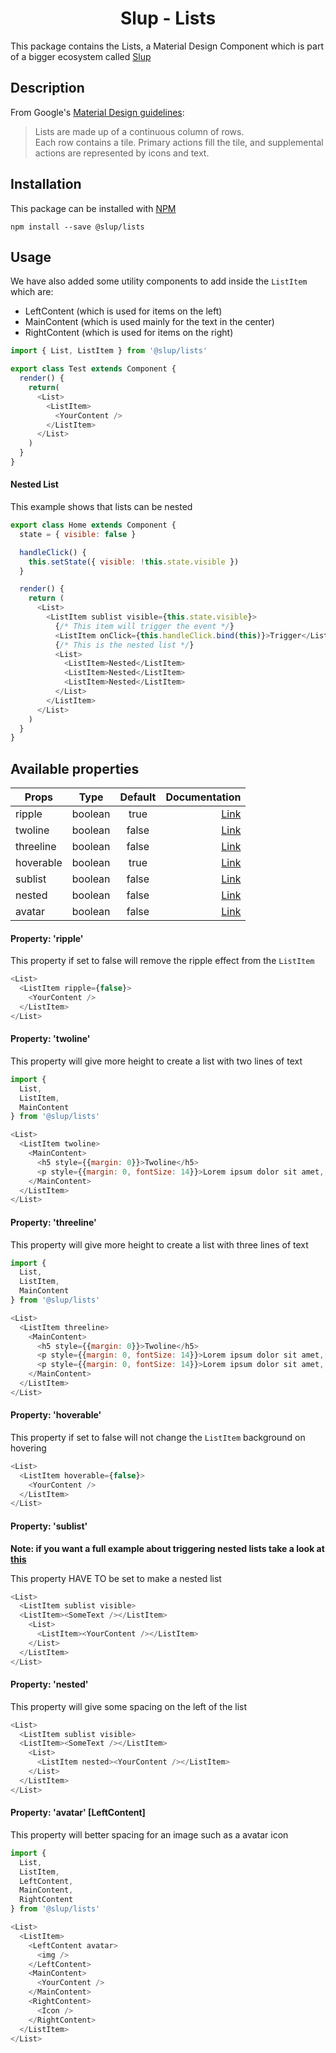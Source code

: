 <demo gif>

<h1 align='center'>Slup - Lists</h1>

This package contains the Lists, a Material Design Component which is part of a bigger ecosystem called [Slup](https://github.com/gejsi/material)

## Description
From Google's [Material Design guidelines](https://material.io/guidelines):
<blockquote>
  Lists are made up of a continuous column of rows.
  <br />
  Each row contains a tile. Primary actions fill the tile, and supplemental actions are represented by icons and text.
</blockquote>

## Installation
This package can be installed with [NPM](http://npmjs.com/)
```
npm install --save @slup/lists
```

## Usage
We have also added some utility components to add inside the `ListItem` which are:
* LeftContent (which is used for items on the left)
* MainContent (which is used mainly for the text in the center)
* RightContent (which is used for items on the right)

```js
import { List, ListItem } from '@slup/lists'

export class Test extends Component {
  render() {
    return(
      <List>
        <ListItem>
          <YourContent />
        </ListItem>
      </List>
    )
  }
}
```

#### Nested List
This example shows that lists can be nested

```js
export class Home extends Component {
  state = { visible: false }

  handleClick() {
    this.setState({ visible: !this.state.visible })
  }

  render() {
    return (
      <List>
        <ListItem sublist visible={this.state.visible}>
          {/* This item will trigger the event */}
          <ListItem onClick={this.handleClick.bind(this)}>Trigger</ListItem>
          {/* This is the nested list */}
          <List>
            <ListItem>Nested</ListItem>
            <ListItem>Nested</ListItem>
            <ListItem>Nested</ListItem>
          </List>
        </ListItem>
      </List>
    )
  }
}
```

## Available properties
| Props          |    Type       |    Default    | Documentation                |
|-------------   |:-------------:|:-------------:|------:                       |
| ripple         |  boolean      |  true         | [Link](#property-ripple)     |
| twoline        |  boolean      |  false        | [Link](#property-twoline)    |
| threeline      |  boolean      |  false        | [Link](#property-threeline)  |
| hoverable      |  boolean      |  true         | [Link](#property-hoverable)  |
| sublist        |  boolean      |  false        | [Link](#property-sublist)    |
| nested         |  boolean      |  false        | [Link](#property-nested)     |
| avatar         |  boolean      |  false        | [Link](#property-avatar-leftcontent)     |

#### Property: 'ripple'
This property if set to false will remove the ripple effect from the `ListItem`

```js
<List>
  <ListItem ripple={false}>
    <YourContent />
  </ListItem>
</List>
```

#### Property: 'twoline'
This property will give more height to create a list with two lines of text

```js
import {
  List,
  ListItem,
  MainContent
} from '@slup/lists'

<List>
  <ListItem twoline>
    <MainContent>
      <h5 style={{margin: 0}}>Twoline</h5>
      <p style={{margin: 0, fontSize: 14}}>Lorem ipsum dolor sit amet, consectetur adipiscing elit.</p>
    </MainContent>
  </ListItem>
</List>
```

#### Property: 'threeline'
This property will give more height to create a list with three lines of text

```js
import {
  List,
  ListItem,
  MainContent
} from '@slup/lists'

<List>
  <ListItem threeline>
    <MainContent>
      <h5 style={{margin: 0}}>Twoline</h5>
      <p style={{margin: 0, fontSize: 14}}>Lorem ipsum dolor sit amet, consectetur adipiscing elit.</p>
      <p style={{margin: 0, fontSize: 14}}>Lorem ipsum dolor sit amet, consectetur adipiscing elit.</p>
    </MainContent>
  </ListItem>
</List>
```

#### Property: 'hoverable'
This property if set to false will not change the `ListItem` background on hovering

```js
<List>
  <ListItem hoverable={false}>
    <YourContent />
  </ListItem>
</List>
```

#### Property: 'sublist'
**Note: if you want a full example about triggering nested lists take a look at [this](#nested-list)**

This property HAVE TO be set to make a nested list

```js
<List>
  <ListItem sublist visible>
  <ListItem><SomeText /></ListItem>
    <List>
      <ListItem><YourContent /></ListItem>
    </List>
  </ListItem>
</List>
```

#### Property: 'nested'
This property will give some spacing on the left of the list

```js
<List>
  <ListItem sublist visible>
  <ListItem><SomeText /></ListItem>
    <List>
      <ListItem nested><YourContent /></ListItem>
    </List>
  </ListItem>
</List>
```

#### Property: 'avatar' [LeftContent]
This property will better spacing for an image such as a avatar icon

```js
import {
  List,
  ListItem,
  LeftContent,
  MainContent,
  RightContent
} from '@slup/lists'

<List>
  <ListItem>
    <LeftContent avatar>
      <img />
    </LeftContent>
    <MainContent>
      <YourContent />
    </MainContent>
    <RightContent>
      <Icon />
    </RightContent>
  </ListItem>
</List>
```
